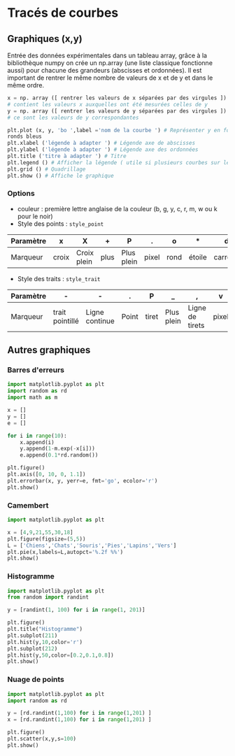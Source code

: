# Tracés de courbes

## Graphiques (x,y)

Entrée des données expérimentales dans un tableau array, grâce à la bibliothèque numpy on crée un
np.array (une liste classique fonctionne aussi) pour chacune des grandeurs (abscisses et ordonnées).
Il est important de rentrer le même nombre de valeurs de x et de y et dans le même ordre.

```python
x = np. array ([ rentrer les valeurs de x séparées par des virgules ])
# contient les valeurs x auxquelles ont été mesurées celles de y
y = np. array ([ rentrer les valeurs de y séparées par des virgules ])
# ce sont les valeurs de y correspondantes

plt.plot (x, y, 'bo ',label ='nom de la courbe ') # Représenter y en fonction de x avec
ronds bleus
plt.xlabel ('légende à adapter ') # Légende axe de abscisses
plt.ylabel ('légende à adapter ') # Légende axe des ordonnées
plt.title ('titre à adapter ') # Titre
plt.legend () # Afficher la légende ( utile si plusieurs courbes sur le même graphique)
plt.grid () # Quadrillage
plt.show () # Affiche le graphique
```

### Options

- couleur : première lettre anglaise de la couleur (b, g, y, c, r, m, w ou k pour le noir)
- Style des points : `style_point`

| Paramètre | x   | X            | +   | P          | .   | o   | *   | d       |
|-----------|-----|--------------|-----|------------|-----|-----|-----|---------|
| Marqueur  | croix | Croix plein | plus | Plus plein | pixel | rond | étoile | carreau |

- Style des traits : `style_trait`

| Paramètre      | -   | -  | .   | P   | _   | ,   | v   |
|----------------|-----|---|-----|-----|-----|-----|-----|
| Marqueur       | trait pointillé | Ligne continue | Point | tiret | Plus plein | Ligne de tirets | pixel |

## Autres graphiques

### Barres d'erreurs

```python
import matplotlib.pyplot as plt
import random as rd
import math as m

x = []
y = []
e = []

for i in range(10):
    x.append(i)
    y.append(1-m.exp(-x[i]))
    e.append(0.1*rd.random())

plt.figure()
plt.axis([0, 10, 0, 1.1])
plt.errorbar(x, y, yerr=e, fmt='go', ecolor='r')
plt.show()
```

### Camembert

```python
import matplotlib.pyplot as plt

x = [4,9,21,55,30,18]
plt.figure(figsize=(5,5))
L = ['Chiens','Chats','Souris','Pies','Lapins','Vers']
plt.pie(x,labels=L,autopct='%.2f %%')
plt.show()
```

### Histogramme

```python
import matplotlib.pyplot as plt
from random import randint

y = [randint(1, 100) for i in range(1, 201)]

plt.figure()
plt.title("Histogramme")
plt.subplot(211)
plt.hist(y,10,color='r')
plt.subplot(212)
plt.hist(y,50,color=[0.2,0.1,0.8])
plt.show()
```

### Nuage de points

```python
import matplotlib.pyplot as plt
import random as rd

y = [rd.randint(1,100) for i in range(1,201) ]
x = [rd.randint(1,100) for i in range(1,201) ]

plt.figure()
plt.scatter(x,y,s=100)
plt.show()
```
